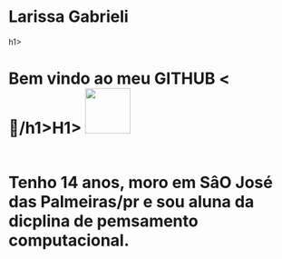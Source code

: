 <div display="inline-block">
<h1 aling="left"> Larissa Gabrieli</h1>h1>
<h1 aling="left"> Bem vindo ao meu <b>GITHUB</b> <🥀/h1>H1>

<img src="https://cdn.jsdelivr.net/gh/devicons/devicon/icons/facebook/facebook-original.svg" width="80px" />


</br>
</br>

Tenho 14 anos, moro em SâO José das Palmeiras/pr e sou aluna da dicplina de pemsamento computacional.


</br>

